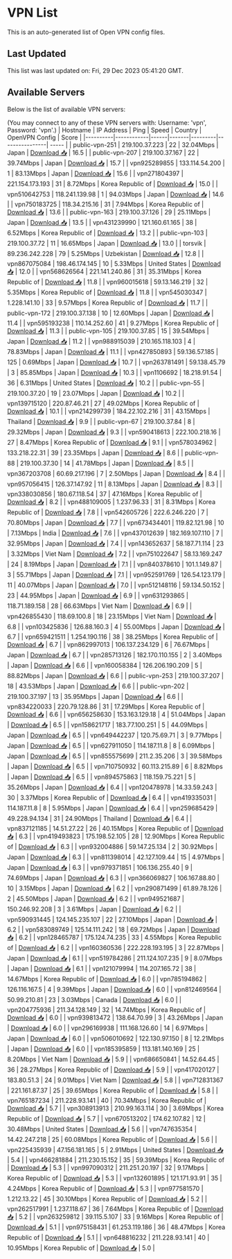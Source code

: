 # VPN List

This is an auto-generated list of Open VPN config files.

## Last Updated

This list was last updated on: Fri, 29 Dec 2023 05:41:20 GMT.

## Available Servers

Below is the list of available VPN servers:

(You may connect to any of these VPN servers with: Username: 'vpn', Password: 'vpn'.)
| Hostname | IP Address | Ping | Speed | Country | OpenVPN Config | Score |
|----------|------------|------|-------|---------|----------------| ----- |
| public-vpn-251 | 219.100.37.223 | 22 | 32.04Mbps | Japan | [Download 📥](./configs/server_0_JP.ovpn) | 16.5 |
| public-vpn-207 | 219.100.37.167 | 22 | 39.74Mbps | Japan | [Download 📥](./configs/server_1_JP.ovpn) | 15.7 |
| vpn925289855 | 133.114.54.200 | 1 | 83.13Mbps | Japan | [Download 📥](./configs/server_2_JP.ovpn) | 15.6 |
| vpn271804397 | 221.154.173.193 | 31 | 8.72Mbps | Korea Republic of | [Download 📥](./configs/server_3_KR.ovpn) | 15.0 |
| vpn510642753 | 118.241.139.98 | 1 | 94.03Mbps | Japan | [Download 📥](./configs/server_4_JP.ovpn) | 14.6 |
| vpn750183725 | 118.34.215.16 | 31 | 7.94Mbps | Korea Republic of | [Download 📥](./configs/server_5_KR.ovpn) | 13.6 |
| public-vpn-163 | 219.100.37.126 | 29 | 25.11Mbps | Japan | [Download 📥](./configs/server_6_JP.ovpn) | 13.5 |
| vpn431239990 | 121.160.61.165 | 38 | 6.52Mbps | Korea Republic of | [Download 📥](./configs/server_7_KR.ovpn) | 13.2 |
| public-vpn-103 | 219.100.37.72 | 11 | 16.65Mbps | Japan | [Download 📥](./configs/server_8_JP.ovpn) | 13.0 |
| torsvik | 89.236.242.228 | 79 | 5.25Mbps | Uzbekistan | [Download 📥](./configs/server_9_UZ.ovpn) | 12.8 |
| vpn867075084 | 198.46.174.145 | 10 | 5.33Mbps | United States | [Download 📥](./configs/server_10_US.ovpn) | 12.0 |
| vpn568626564 | 221.141.240.86 | 31 | 35.31Mbps | Korea Republic of | [Download 📥](./configs/server_11_KR.ovpn) | 11.8 |
| vpn960015618 | 59.13.146.219 | 32 | 5.35Mbps | Korea Republic of | [Download 📥](./configs/server_12_KR.ovpn) | 11.8 |
| vpn545030347 | 1.228.141.10 | 33 | 9.57Mbps | Korea Republic of | [Download 📥](./configs/server_13_KR.ovpn) | 11.7 |
| public-vpn-172 | 219.100.37.138 | 10 | 12.60Mbps | Japan | [Download 📥](./configs/server_14_JP.ovpn) | 11.4 |
| vpn595193238 | 110.14.252.60 | 41 | 9.27Mbps | Korea Republic of | [Download 📥](./configs/server_15_KR.ovpn) | 11.3 |
| public-vpn-105 | 219.100.37.85 | 15 | 39.54Mbps | Japan | [Download 📥](./configs/server_16_JP.ovpn) | 11.2 |
| vpn988915039 | 210.165.118.103 | 4 | 78.83Mbps | Japan | [Download 📥](./configs/server_17_JP.ovpn) | 11.1 |
| vpn427850893 | 59.136.57.185 | 125 | 0.69Mbps | Japan | [Download 📥](./configs/server_18_JP.ovpn) | 10.7 |
| vpn263781491 | 59.138.45.79 | 3 | 85.85Mbps | Japan | [Download 📥](./configs/server_19_JP.ovpn) | 10.3 |
| vpn1106692 | 18.218.91.54 | 36 | 6.31Mbps | United States | [Download 📥](./configs/server_20_US.ovpn) | 10.2 |
| public-vpn-55 | 219.100.37.20 | 19 | 23.07Mbps | Japan | [Download 📥](./configs/server_21_JP.ovpn) | 10.2 |
| vpn139715120 | 220.87.46.21 | 27 | 49.02Mbps | Korea Republic of | [Download 📥](./configs/server_22_KR.ovpn) | 10.1 |
| vpn214299739 | 184.22.102.216 | 31 | 43.15Mbps | Thailand | [Download 📥](./configs/server_23_TH.ovpn) | 9.9 |
| public-vpn-67 | 219.100.37.84 | 8 | 29.32Mbps | Japan | [Download 📥](./configs/server_24_JP.ovpn) | 9.3 |
| vpn590418613 | 222.100.218.16 | 27 | 8.47Mbps | Korea Republic of | [Download 📥](./configs/server_25_KR.ovpn) | 9.1 |
| vpn578034962 | 133.218.22.31 | 39 | 23.35Mbps | Japan | [Download 📥](./configs/server_26_JP.ovpn) | 8.6 |
| public-vpn-88 | 219.100.37.30 | 14 | 41.78Mbps | Japan | [Download 📥](./configs/server_27_JP.ovpn) | 8.5 |
| vpn367203708 | 60.69.217.196 | 7 | 2.50Mbps | Japan | [Download 📥](./configs/server_28_JP.ovpn) | 8.4 |
| vpn957056415 | 126.37.147.92 | 11 | 8.13Mbps | Japan | [Download 📥](./configs/server_29_JP.ovpn) | 8.3 |
| vpn338030856 | 180.67.118.54 | 37 | 47.16Mbps | Korea Republic of | [Download 📥](./configs/server_30_KR.ovpn) | 8.2 |
| vpn488109005 | 1.237.96.33 | 31 | 8.31Mbps | Korea Republic of | [Download 📥](./configs/server_31_KR.ovpn) | 7.8 |
| vpn542605726 | 222.6.246.220 | 7 | 70.80Mbps | Japan | [Download 📥](./configs/server_32_JP.ovpn) | 7.7 |
| vpn673434401 | 119.82.121.98 | 10 | 7.13Mbps | India | [Download 📥](./configs/server_33_IN.ovpn) | 7.6 |
| vpn437012639 | 182.169.107.110 | 7 | 32.95Mbps | Japan | [Download 📥](./configs/server_34_JP.ovpn) | 7.4 |
| vpn143652637 | 58.187.71.114 | 23 | 3.32Mbps | Viet Nam | [Download 📥](./configs/server_35_VN.ovpn) | 7.2 |
| vpn751022647 | 58.13.169.247 | 24 | 8.19Mbps | Japan | [Download 📥](./configs/server_36_JP.ovpn) | 7.1 |
| vpn840378610 | 101.1.149.87 | 3 | 55.71Mbps | Japan | [Download 📥](./configs/server_37_JP.ovpn) | 7.1 |
| vpn952591769 | 126.54.123.179 | 11 | 40.07Mbps | Japan | [Download 📥](./configs/server_38_JP.ovpn) | 7.0 |
| vpn512148116 | 59.134.50.152 | 23 | 44.95Mbps | Japan | [Download 📥](./configs/server_39_JP.ovpn) | 6.9 |
| vpn631293865 | 118.71.189.158 | 28 | 66.63Mbps | Viet Nam | [Download 📥](./configs/server_40_VN.ovpn) | 6.9 |
| vpn426855430 | 118.69.100.8 | 18 | 23.15Mbps | Viet Nam | [Download 📥](./configs/server_41_VN.ovpn) | 6.8 |
| vpn103425836 | 126.88.160.3 | 4 | 55.00Mbps | Japan | [Download 📥](./configs/server_42_JP.ovpn) | 6.7 |
| vpn659421511 | 1.254.190.116 | 38 | 38.25Mbps | Korea Republic of | [Download 📥](./configs/server_43_KR.ovpn) | 6.7 |
| vpn862997013 | 106.137.234.129 | 6 | 76.67Mbps | Japan | [Download 📥](./configs/server_44_JP.ovpn) | 6.7 |
| vpn285713126 | 182.170.110.155 | 2 | 3.40Mbps | Japan | [Download 📥](./configs/server_45_JP.ovpn) | 6.6 |
| vpn160058384 | 126.206.190.209 | 5 | 88.82Mbps | Japan | [Download 📥](./configs/server_46_JP.ovpn) | 6.6 |
| public-vpn-253 | 219.100.37.207 | 18 | 43.53Mbps | Japan | [Download 📥](./configs/server_47_JP.ovpn) | 6.6 |
| public-vpn-202 | 219.100.37.197 | 13 | 35.95Mbps | Japan | [Download 📥](./configs/server_48_JP.ovpn) | 6.6 |
| vpn834220033 | 220.79.128.86 | 31 | 17.29Mbps | Korea Republic of | [Download 📥](./configs/server_49_KR.ovpn) | 6.6 |
| vpn656258630 | 153.163.129.18 | 4 | 51.04Mbps | Japan | [Download 📥](./configs/server_50_JP.ovpn) | 6.5 |
| vpn158621717 | 183.77.100.251 | 5 | 44.09Mbps | Japan | [Download 📥](./configs/server_51_JP.ovpn) | 6.5 |
| vpn649442237 | 120.75.69.71 | 3 | 9.77Mbps | Japan | [Download 📥](./configs/server_52_JP.ovpn) | 6.5 |
| vpn627911050 | 114.187.11.8 | 8 | 6.09Mbps | Japan | [Download 📥](./configs/server_53_JP.ovpn) | 6.5 |
| vpn855575699 | 211.2.35.206 | 3 | 39.58Mbps | Japan | [Download 📥](./configs/server_54_JP.ovpn) | 6.5 |
| vpn710750932 | 60.113.215.89 | 6 | 8.82Mbps | Japan | [Download 📥](./configs/server_55_JP.ovpn) | 6.5 |
| vpn894575863 | 118.159.75.221 | 5 | 35.26Mbps | Japan | [Download 📥](./configs/server_56_JP.ovpn) | 6.4 |
| vpn120478978 | 14.33.59.243 | 30 | 3.37Mbps | Korea Republic of | [Download 📥](./configs/server_57_KR.ovpn) | 6.4 |
| vpn419335031 | 114.187.11.8 | 8 | 5.95Mbps | Japan | [Download 📥](./configs/server_58_JP.ovpn) | 6.4 |
| vpn259685429 | 49.228.94.134 | 31 | 24.90Mbps | Thailand | [Download 📥](./configs/server_59_TH.ovpn) | 6.4 |
| vpn837121185 | 14.51.27.22 | 26 | 40.15Mbps | Korea Republic of | [Download 📥](./configs/server_60_KR.ovpn) | 6.3 |
| vpn419493823 | 175.198.52.105 | 28 | 12.90Mbps | Korea Republic of | [Download 📥](./configs/server_61_KR.ovpn) | 6.3 |
| vpn932004886 | 59.147.25.134 | 2 | 30.92Mbps | Japan | [Download 📥](./configs/server_62_JP.ovpn) | 6.3 |
| vpn811398014 | 42.127.109.44 | 15 | 4.97Mbps | Japan | [Download 📥](./configs/server_63_JP.ovpn) | 6.3 |
| vpn979371851 | 106.136.255.40 | 9 | 74.69Mbps | Japan | [Download 📥](./configs/server_64_JP.ovpn) | 6.3 |
| vpn366069827 | 106.167.88.80 | 10 | 3.15Mbps | Japan | [Download 📥](./configs/server_65_JP.ovpn) | 6.2 |
| vpn290871499 | 61.89.78.126 | 2 | 45.50Mbps | Japan | [Download 📥](./configs/server_66_JP.ovpn) | 6.2 |
| vpn949521687 | 150.246.92.208 | 3 | 3.61Mbps | Japan | [Download 📥](./configs/server_67_JP.ovpn) | 6.2 |
| vpn590931445 | 124.145.235.107 | 22 | 27.10Mbps | Japan | [Download 📥](./configs/server_68_JP.ovpn) | 6.2 |
| vpn583089749 | 125.14.111.242 | 18 | 69.72Mbps | Japan | [Download 📥](./configs/server_69_JP.ovpn) | 6.2 |
| vpn128465787 | 175.124.74.235 | 33 | 4.55Mbps | Korea Republic of | [Download 📥](./configs/server_70_KR.ovpn) | 6.2 |
| vpn160360536 | 222.228.193.195 | 3 | 22.87Mbps | Japan | [Download 📥](./configs/server_71_JP.ovpn) | 6.1 |
| vpn519784286 | 211.124.107.235 | 9 | 8.07Mbps | Japan | [Download 📥](./configs/server_72_JP.ovpn) | 6.1 |
| vpn121079994 | 114.207.165.72 | 38 | 14.67Mbps | Korea Republic of | [Download 📥](./configs/server_73_KR.ovpn) | 6.0 |
| vpn785194862 | 126.116.167.5 | 4 | 9.39Mbps | Japan | [Download 📥](./configs/server_74_JP.ovpn) | 6.0 |
| vpn812469564 | 50.99.210.81 | 23 | 3.03Mbps | Canada | [Download 📥](./configs/server_75_CA.ovpn) | 6.0 |
| vpn204775936 | 211.34.128.149 | 32 | 14.74Mbps | Korea Republic of | [Download 📥](./configs/server_76_KR.ovpn) | 6.0 |
| vpn939813472 | 138.64.70.99 | 3 | 43.26Mbps | Japan | [Download 📥](./configs/server_77_JP.ovpn) | 6.0 |
| vpn296169938 | 111.168.126.60 | 14 | 6.97Mbps | Japan | [Download 📥](./configs/server_78_JP.ovpn) | 6.0 |
| vpn506010692 | 122.130.97.150 | 8 | 12.21Mbps | Japan | [Download 📥](./configs/server_79_JP.ovpn) | 6.0 |
| vpn185395859 | 113.181.140.169 | 25 | 8.20Mbps | Viet Nam | [Download 📥](./configs/server_80_VN.ovpn) | 5.9 |
| vpn686650841 | 14.52.64.45 | 36 | 28.27Mbps | Korea Republic of | [Download 📥](./configs/server_81_KR.ovpn) | 5.9 |
| vpn417020127 | 183.80.51.3 | 24 | 9.01Mbps | Viet Nam | [Download 📥](./configs/server_82_VN.ovpn) | 5.8 |
| vpn712831367 | 221.161.87.37 | 25 | 39.65Mbps | Korea Republic of | [Download 📥](./configs/server_83_KR.ovpn) | 5.8 |
| vpn765187234 | 211.228.93.141 | 40 | 70.34Mbps | Korea Republic of | [Download 📥](./configs/server_84_KR.ovpn) | 5.7 |
| vpn308913913 | 210.99.163.114 | 30 | 3.69Mbps | Korea Republic of | [Download 📥](./configs/server_85_KR.ovpn) | 5.7 |
| vpn670513202 | 174.62.107.82 | 12 | 30.48Mbps | United States | [Download 📥](./configs/server_86_US.ovpn) | 5.6 |
| vpn747635354 | 14.42.247.218 | 25 | 60.08Mbps | Korea Republic of | [Download 📥](./configs/server_87_KR.ovpn) | 5.6 |
| vpn225435939 | 47.156.181.165 | 5 | 2.91Mbps | United States | [Download 📥](./configs/server_88_US.ovpn) | 5.4 |
| vpn466281884 | 211.230.15.152 | 35 | 59.39Mbps | Korea Republic of | [Download 📥](./configs/server_89_KR.ovpn) | 5.3 |
| vpn997090312 | 211.251.20.197 | 32 | 9.17Mbps | Korea Republic of | [Download 📥](./configs/server_90_KR.ovpn) | 5.3 |
| vpn132601895 | 121.171.93.91 | 35 | 4.24Mbps | Korea Republic of | [Download 📥](./configs/server_91_KR.ovpn) | 5.3 |
| vpn977581570 | 1.212.13.22 | 45 | 30.10Mbps | Korea Republic of | [Download 📥](./configs/server_92_KR.ovpn) | 5.2 |
| vpn262517991 | 1.237.118.67 | 36 | 7.64Mbps | Korea Republic of | [Download 📥](./configs/server_93_KR.ovpn) | 5.2 |
| vpn263259812 | 39.115.5.107 | 33 | 9.16Mbps | Korea Republic of | [Download 📥](./configs/server_94_KR.ovpn) | 5.1 |
| vpn975158431 | 61.253.119.186 | 36 | 48.47Mbps | Korea Republic of | [Download 📥](./configs/server_95_KR.ovpn) | 5.1 |
| vpn648816232 | 211.228.93.141 | 40 | 10.95Mbps | Korea Republic of | [Download 📥](./configs/server_96_KR.ovpn) | 5.0 |
